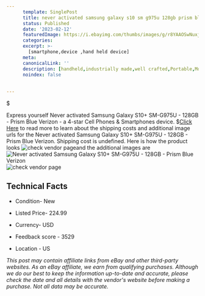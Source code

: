 ```yaml
---
      template: SinglePost
      title: never activated samsung galaxy s10 sm g975u 128gb prism blue verizon
      status: Published
      date: '2023-02-12'
      featuredImage: https://i.ebayimg.com/thumbs/images/g/r8YAAOSwNuxjw6En/s-l225.jpg
      categories: 
      excerpt: >-
        [smartphone,device ,hand held device]
      meta:
      canonicalLink: ''
      description: [handheld,industrially made,well crafted,Portable,Mobile,Compact,Convenient,Lightweight,Maneuverable,Man-portable,Miniature,Carriable,Hand-held,Light,Holdable,Transportable,Mobile device,Pocket-sized,On-the-go,Wireless,Cordless,Compact size,Convenient size, smartphone,device ,hand held device]
      noindex: false
      
        
---
```

$

Express yourself Never activated Samsung Galaxy S10+ SM-G975U - 128GB - Prism Blue Verizon - a 4-star Cell Phones & Smartphones device.
$[Click Here](https://www.ebay.com/itm/325499649135?hash=item4bc94a7c6f%3Ag%3Ar8YAAOSwNuxjw6En&mkevt=1&mkcid=1&mkrid=711-53200-19255-0&campid=%253CePNCampaignId%253E&customid=%253CreferenceId%253E&toolid=10049) to read more to learn about the shipping costs and additional image urls for the Never activated Samsung Galaxy S10+ SM-G975U - 128GB - Prism Blue Verizon. Shipping cost is undefined. Here is how the product looks ![check vendor page](https://i.ebayimg.com/thumbs/images/g/r8YAAOSwNuxjw6En/s-l225.jpg)and the additional images are![Never activated Samsung Galaxy S10+ SM-G975U - 128GB - Prism Blue Verizon](https://i.ebayimg.com/images/g/r8YAAOSwNuxjw6En/s-l1600.jpg)![check vendor page](https://origin-galleryplus.ebayimg.com/ws/web/325499649135_2_0_1/225x225.jpg,https://origin-galleryplus.ebayimg.com/ws/web/325499649135_3_0_1/225x225.jpg,https://origin-galleryplus.ebayimg.com/ws/web/325499649135_4_0_1/225x225.jpg,https://origin-galleryplus.ebayimg.com/ws/web/325499649135_5_0_1/225x225.jpg,https://origin-galleryplus.ebayimg.com/ws/web/325499649135_6_0_1/225x225.jpg,https://origin-galleryplus.ebayimg.com/ws/web/325499649135_7_0_1/225x225.jpg,https://origin-galleryplus.ebayimg.com/ws/web/325499649135_8_0_1/225x225.jpg)



 ## Technical Facts 



     
      

 - Condition- New 


      

 - Listed Price- 224.99 


      

 - Currency- USD 


      

 - Feedback score - 3529 


      

 - Location - US 


      
      

 *_This post may contain affiliate links from eBay and other third-party websites. As an eBay affiliate, we earn from qualifying purchases. Although we do our best to keep the information up-to-date and accurate, please check the date and all details with the vendor's website before making a purchase. Not all data may be accurate._*






